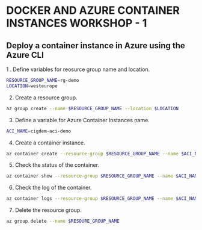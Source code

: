 # DOCKER AND AZURE CONTAINER INSTANCES WORKSHOP - 1

## Deploy a container instance in Azure using the Azure CLI

1 . Define variables for reosurce group name and location.

```bash
RESOURCE_GROUP_NAME=rg-demo
LOCATION=westeurope
```

2. Create a resource group.

```bash
az group create --name $RESOURCE_GROUP_NAME --location $LOCATION 
```

3. Define a variable for Azure Container Instances name.

```bash
ACI_NAME=cigdem-aci-demo
```

4. Create a container instance.

```bash
az container create --resource-group $RESOURCE_GROUP_NAME --name $ACI_NAME --image mcr.microsoft.com/azuredocs/aci-helloworld --dns-name-label $ACI_NAME --ports 80
```

5. Check the status of the container.

```bash
az container show --resource-group $RESOURCE_GROUP_NAME --name $ACI_NAME --query “{FQDN : ipAddress.fqdn, ProvisioningState : provisioningState }” --out table 
```

6. Check the log of the container.

```bash
az container logs --resource-group $RESOURCE_GROUP_NAME --name $ACI_NAME
```

7. Delete the resource group.

```bash
az group delete --name $RESOURE_GROUP_NAME
```